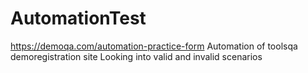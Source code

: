 # AutomationTest
 https://demoqa.com/automation-practice-form
Automation of toolsqa demoregistration site
Looking into valid and invalid scenarios
